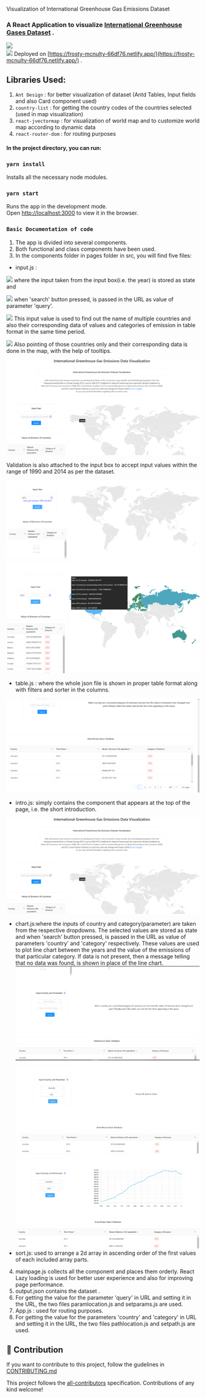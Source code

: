 Visualization of International Greenhouse Gas Emissions Dataset 

### A React Application to visualize [International Greenhouse Gases Dataset](https://www.kaggle.com/unitednations/international-greenhouse-gas-emissions) .

![](https://media1.giphy.com/media/H0VvGdnwbJux2/200w.webp?cid=ecf05e47zhl56ywylk5r07qe7ko4mp8id28p27zfib2qakin&rid=200w.webp&ct=g)
<br>
<img src="https://img.icons8.com/external-kiranshastry-lineal-color-kiranshastry/50/000000/external-website-advertising-kiranshastry-lineal-color-kiranshastry.png"/> Deployed on [https://frosty-mcnulty-66df76.netlify.app/](https://frosty-mcnulty-66df76.netlify.app/) .

## Libraries Used:
1. `Ant Design` : for better visualization of dataset (Antd Tables, Input fields and also Card component used)
2. `country-list` : for getting the country codes of the countries selected (used in map visualization)
3. `react-jvectormap` : for visualization of world map and to customize world map according to dynamic data
4. `react-router-dom` : for routing purposes 

#### In the project directory, you can run:

### `yarn install`

Installs all the necessary node modules.
### `yarn start`

Runs the app in the development mode.\
Open [http://localhost:3000](http://localhost:3000) to view it in the browser.
### `Basic Documentation of code`

1. The app is divided into several components.
2. Both functional and class components have been used.
3. In the components folder in pages folder in src, you will find five files:

- input.js : 

<img src="https://img.icons8.com/flat-round/30/000000/octopus--v1.png"/> where the input taken from the input box(i.e. the year) is stored as state and 

<img src="https://img.icons8.com/flat-round/30/000000/octopus--v1.png"/> when 'search' button pressed, is passed in the URL as value of parameter 'query'. 

<img src="https://img.icons8.com/flat-round/30/000000/octopus--v1.png"/> This input value is used to find out the name of multiple countries and also their corresponding data of values and categories of emission in table format in the same time period.

<img src="https://img.icons8.com/flat-round/30/000000/octopus--v1.png"/> Also pointing of those countries only and their corresponding data is done in the map, with the help of tooltips.

<img src="public\intro.png"/>

Validation is also attached to the input box to accept input values within the range of 1990 and 2014 as per the dataset.

<img src="public\nodata.png"/>

<img src="public\yesdata.png"/>

- table.js : where the whole json file is shown in proper table format along with filters and sorter in the columns.

<img src="public\table.png"/>

- intro.js: simply contains the component that appears at the top of the page, i.e. the short introduction.

<img src="public\intro.png"/>

- chart.js:where the inputs of country and category(parameter) are taken from the respective dropdowns. The selected values are stored as state and when 'search' button pressed, is passed in the URL as value of parameters 'country' and 'category' respectively. These values are used to plot line chart between the years and the value of the emissions of that particular category. If data is not present, then a message telling that no data was found, is shown in place of the line chart.
  <br> 
  <img src="public/chart.png">
  <br>
  <img src="public/nodatafound.png">
  <br>
  <img src="public/datafound.png">
  <br>
- sort.js: used to arrange a 2d array in ascending order of the first values of each included array parts.
4. mainpage.js collects all the component and places them orderly. React Lazy loading is used for better user experience and also for improving page performance.
5. output.json contains the dataset .
6. For getting the value for the parameter 'query' in URL and setting it in the URL, the two files paramlocation.js and setparams.js are used.
7. App.js : used for routing purposes.
8. For getting the value for the parameters 'country' and 'category' in URL and setting it in the URL, the two files pathlocation.js and setpath.js are used.


## 🚀 Contribution

If you want to contribute to this project, follow the gudelines in [CONTRIBUTING.md](https://github.com/procheta1999/greenhouse_gases/blob/master/CONTRIBUTING.md)

This project follows the [all-contributors](https://github.com/all-contributors/all-contributors) specification. Contributions of any kind welcome!
